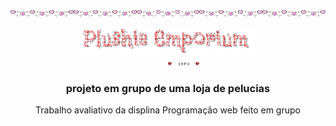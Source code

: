 <div style="display: flex;" align="center">
<img width="20%" src="images/uba09-heart-line.gif"><img width="20%" src="images/uba09-heart-line.gif"><img width="20%" src="images/uba09-heart-line.gif"><img width="20%" src="images/uba09-heart-line.gif"><img width="20%" src="images/uba09-heart-line.gif">
</div>
&#8203
<div align="center"> <img width="55%" src="images/Plushie_Emporium.gif">

<div style="text-align: left; padding-left: 10%; width: 10%"><img src="images/05a-info.gif" style="max-width: 100%;"></div>

### projeto em grupo de uma loja de pelucias

Trabalho avaliativo da displina Programação web feito em grupo